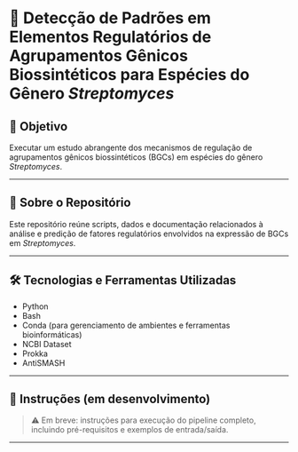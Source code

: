 # 🧬 Detecção de Padrões em Elementos Regulatórios de Agrupamentos Gênicos Biossintéticos para Espécies do Gênero *Streptomyces*

## 🧭 Objetivo 

Executar um estudo abrangente dos mecanismos de regulação de agrupamentos gênicos biossintéticos (BGCs) em espécies do gênero *Streptomyces*.

---

## 📁 Sobre o Repositório

Este repositório reúne scripts, dados e documentação relacionados à análise e predição de fatores regulatórios envolvidos na expressão de BGCs em *Streptomyces*. 

---

## 🛠️ Tecnologias e Ferramentas Utilizadas

- Python
- Bash
- Conda (para gerenciamento de ambientes e ferramentas bioinformáticas)
- NCBI Dataset
- Prokka
- AntiSMASH


---

## 🚀 Instruções (em desenvolvimento)

> ⚠️ Em breve: instruções para execução do pipeline completo, incluindo pré-requisitos e exemplos de entrada/saída.

---

